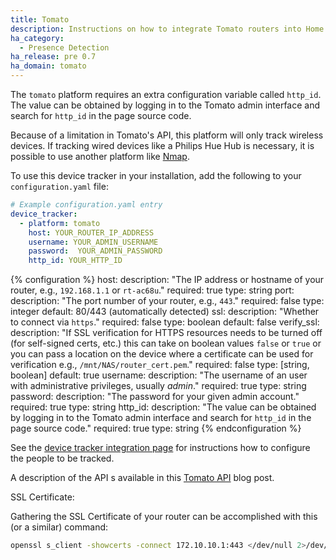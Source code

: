 ```yaml
---
title: Tomato
description: Instructions on how to integrate Tomato routers into Home Assistant.
ha_category:
  - Presence Detection
ha_release: pre 0.7
ha_domain: tomato
---
```


The `tomato` platform requires an extra configuration variable called `http_id`. The
value can be obtained by logging in to the Tomato admin interface and search for
`http_id` in the page source code.

Because of a limitation in Tomato's API, this platform will only track wireless devices.
If tracking wired devices like a Philips Hue Hub is necessary,
it is possible to use another platform like [Nmap](/integrations/nmap_tracker).

To use this device tracker in your installation,
add the following to your `configuration.yaml` file:

```yaml
# Example configuration.yaml entry
device_tracker:
  - platform: tomato
    host: YOUR_ROUTER_IP_ADDRESS
    username: YOUR_ADMIN_USERNAME
    password:  YOUR_ADMIN_PASSWORD
    http_id: YOUR_HTTP_ID
```

{% configuration %}
host:
  description: "The IP address or hostname of your router, e.g., `192.168.1.1` or `rt-ac68u`."
  required: true
  type: string
port:
  description: "The port number of your router, e.g., `443`."
  required: false
  type: integer
  default: 80/443 (automatically detected)
ssl:
  description: "Whether to connect via `https`."
  required: false
  type: boolean
  default: false
verify_ssl:
  description: "If SSL verification for HTTPS resources needs to be turned off (for self-signed certs, etc.) this can take on boolean values `false` or `true` or you can pass a location on the device where a certificate can be used for verification e.g., `/mnt/NAS/router_cert.pem`."
  required: false
  type: [string, boolean]
  default: true
username:
  description: "The username of an user with administrative privileges, usually *admin*."
  required: true
  type: string
password:
  description: "The password for your given admin account."
  required: true
  type: string
http_id:
  description: "The value can be obtained by logging in to the Tomato admin interface and search for `http_id` in the page source code."
  required: true
  type: string
{% endconfiguration %}

See the [device tracker integration page](/integrations/device_tracker/) for
instructions how to configure the people to be tracked.

A description of the API s available in this
[Tomato API](https://paulusschoutsen.nl/blog/2013/10/tomato-api-documentation/)
blog post.

SSL Certificate:

Gathering the SSL Certificate of your router can be accomplished with this (or
a similar) command:
```bash
openssl s_client -showcerts -connect 172.10.10.1:443 </dev/null 2>/dev/null | openssl x509 -outform PEM > router_cert.pem
```
